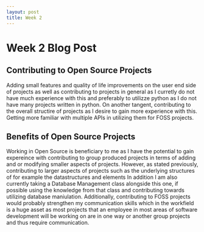```yaml
---
layout: post
title: Week 2
---
```

# **Week 2 Blog Post**

## **Contributing to Open Source Projects**

Adding small features and quality of life improvements on the user end side of projects as well as 
contributing to projects in general as I curretly do not have much experience with this and preferably to utilizze python as
I do not have many projects written in python. On another tangent, contributing to the overall structire of projects as I desire to gain more experience with this.
Getting more familiar with multiple APIs in utilizing them for FOSS projects.

## **Benefits of Open Source Projects**

Working in Open Source is beneficiary to me as I have the potential to gain expereince with contributing to group produced projects in terms of adding and or modifying smaller aspects of projects. However, as stated previously, contributing to larger aspects of projects such as the underlying structures of for example the datastructures and elements 
In addition I am also currently taking a Database Management class alongside this one, if possible using the knowledge from that class and contributing towards utilizing database maniulation. 
Additionally, contributing to FOSS projects would probably strengthen my communication skills which in the workfield is a huge asset as most projects that an employee in most areas of software development will be working on are in one way or another group projects and thus require communication.
